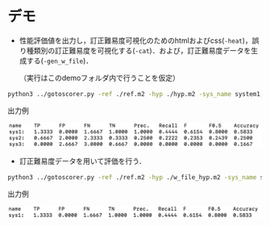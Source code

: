 # デモ

* 性能評価値を出力し，訂正難易度可視化のためのhtmlおよびcss(`-heat`)，誤り種類別の訂正難易度を可視化する(`-cat`)．および，訂正難易度データを生成する(`-gen_w_file`)．

  （実行はこのdemoフォルダ内で行うことを仮定）

```bash
python3 ../gotoscorer.py -ref ./ref.m2 -hyp ./hyp.m2 -sys_name system1,system2,system3 -heat ./heat_map.html -cat ./error_type_difficulty.txt -gen_w_file ./weight.txt
```

出力例

![output_format](../image/output_format.png)

* 訂正難易度データを用いて評価を行う．

```bash
python3 ../gotoscorer.py -ref ./ref.m2 -hyp ./w_file_hyp.m2 -sys_name sys1 -w_file ./weight.txt
```

出力例

![output_format](../image/output_format2.png)

